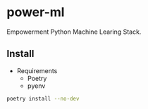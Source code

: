# power-ml

Empowerment Python Machine Learing Stack.

## Install

* Requirements
   * Poetry
   * pyenv

```sh
poetry install --no-dev
```

